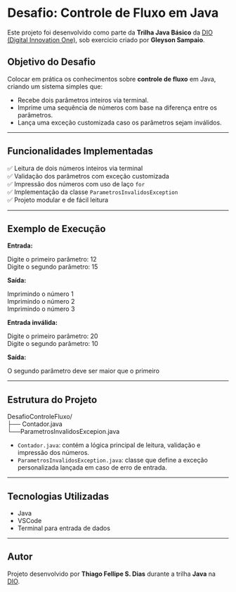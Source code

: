 # Desafio: Controle de Fluxo em Java

Este projeto foi desenvolvido como parte da **Trilha Java Básico** da [DIO (Digital Innovation One)](https://www.dio.me), sob exercicio criado por **Gleyson Sampaio**.

## Objetivo do Desafio

Colocar em prática os conhecimentos sobre **controle de fluxo** em Java, criando um sistema simples que:

- Recebe dois parâmetros inteiros via terminal.
- Imprime uma sequência de números com base na diferença entre os parâmetros.
- Lança uma exceção customizada caso os parâmetros sejam inválidos.

---

## Funcionalidades Implementadas

✅ Leitura de dois números inteiros via terminal  
✅ Validação dos parâmetros com exceção customizada  
✅ Impressão dos números com uso de laço `for`  
✅ Implementação da classe `ParametrosInvalidosException`  
✅ Projeto modular e de fácil leitura

---

## Exemplo de Execução

**Entrada:**
 
Digite o primeiro parâmetro:
12       
Digite o segundo parâmetro:
15


**Saída:**

Imprimindo o número 1   
Imprimindo o número 2   
Imprimindo o número 3


**Entrada inválida:**

Digite o primeiro parâmetro:
20      
Digite o segundo parâmetro:
10


**Saída:**

O segundo parâmetro deve ser maior que o primeiro


---

## Estrutura do Projeto

DesafioControleFluxo/   
├── Contador.java    
└──ParametrosInvalidosExcepion.java


- `Contador.java`: contém a lógica principal de leitura, validação e impressão dos números.
- `ParametrosInvalidosException.java`: classe que define a exceção personalizada lançada em caso de erro de entrada.

---

## Tecnologias Utilizadas

- Java
- VSCode
- Terminal para entrada de dados

---

## Autor

Projeto desenvolvido por **Thiago Fellipe S. Dias** durante a trilha **Java** na [DIO](https://www.dio.me).
